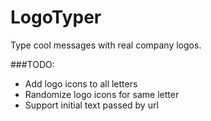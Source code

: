 # LogoTyper
Type cool messages with real company logos.



###TODO: 

* Add logo icons to all letters
* Randomize logo icons for same letter
* Support initial text passed by url

